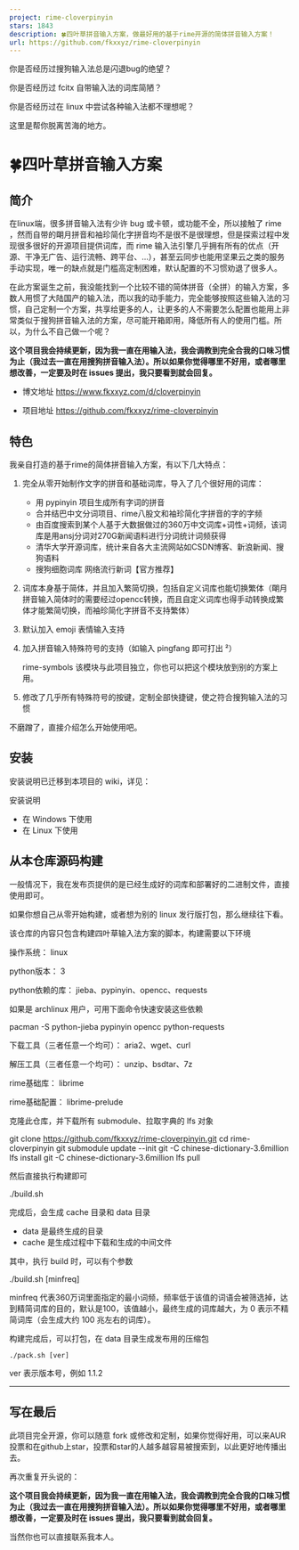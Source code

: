 ```yaml
---
project: rime-cloverpinyin
stars: 1843
description: 🍀️四叶草拼音输入方案，做最好用的基于rime开源的简体拼音输入方案！
url: https://github.com/fkxxyz/rime-cloverpinyin
---
```


你是否经历过搜狗输入法总是闪退bug的绝望？

你是否经历过 fcitx 自带输入法的词库简陋？

你是否经历过在 linux 中尝试各种输入法都不理想呢？

这里是帮你脱离苦海的地方。

🍀四叶草拼音输入方案
===========

简介
--

在linux端，很多拼音输入法有少许 bug 或卡顿，或功能不全，所以接触了 rime ，然而自带的朙月拼音和袖珍简化字拼音均不是很不是很理想，但是探索过程中发现很多很好的开源项目提供词库，而 rime 输入法引擎几乎拥有所有的优点（开源、干净无广告、运行流畅、跨平台、...），甚至云同步也能用坚果云之类的服务手动实现，唯一的缺点就是门槛高定制困难，默认配置的不习惯劝退了很多人。

在此方案诞生之前，我没能找到一个比较不错的简体拼音（全拼）的输入方案，多数人用惯了大陆国产的输入法，而以我的动手能力，完全能够按照这些输入法的习惯，自己定制一个方案，共享给更多的人，让更多的人不需要怎么配置也能用上非常类似于搜狗拼音输入法的方案，尽可能开箱即用，降低所有人的使用门槛。所以，为什么不自己做一个呢？

**这个项目我会持续更新，因为我一直在用输入法，我会调教到完全合我的口味习惯为止（我过去一直在用搜狗拼音输入法）。所以如果你觉得哪里不好用，或者哪里想改善，一定要及时在 issues 提出，我只要看到就会回复。**

-   博文地址 https://www.fkxxyz.com/d/cloverpinyin
    
-   项目地址 https://github.com/fkxxyz/rime-cloverpinyin
    

特色
--

我亲自打造的基于rime的简体拼音输入方案，有以下几大特点：

1.  完全从零开始制作文字的拼音和基础词库，导入了几个很好用的词库：
    
    -   用 pypinyin 项目生成所有字词的拼音
    -   合并结巴中文分词项目、rime八股文和袖珍简化字拼音的字的字频
    -   由百度搜索到某个人基于大数据做过的360万中文词库+词性+词频，该词库是用ansj分词对270G新闻语料进行分词统计词频获得
    -   清华大学开源词库，统计来自各大主流网站如CSDN博客、新浪新闻、搜狗语料
    -   搜狗细胞词库 网络流行新词【官方推荐】
2.  词库本身基于简体，并且加入繁简切换，包括自定义词库也能切换繁体（朙月拼音输入简体时的需要经过opencc转换，而且自定义词库也得手动转换成繁体才能繁简切换，而袖珍简化字拼音不支持繁体）
    
3.  默认加入 emoji 表情输入支持
    
4.  加入拼音输入特殊符号的支持（如输入 pingfang 即可打出 ²）
    
    rime-symbols 该模块与此项目独立，你也可以把这个模块放到别的方案上用。
    
5.  修改了几乎所有特殊符号的按键，定制全部快捷键，使之符合搜狗输入法的习惯
    

不磨蹭了，直接介绍怎么开始使用吧。

安装
--

安装说明已迁移到本项目的 wiki，详见：

安装说明

-   在 Windows 下使用
-   在 Linux 下使用

从本仓库源码构建
--------

一般情况下，我在发布页提供的是已经生成好的词库和部署好的二进制文件，直接使用即可。

如果你想自己从零开始构建，或者想为别的 linux 发行版打包，那么继续往下看。

该仓库的内容只包含构建四叶草输入法方案的脚本，构建需要以下环境

操作系统： linux

python版本： 3

python依赖的库： jieba、pypinyin、opencc、requests

如果是 archlinux 用户，可用下面命令快速安装这些依赖

pacman -S python-jieba pypinyin opencc python-requests

下载工具（三者任意一个均可）： aria2、wget、curl

解压工具（三者任意一个均可）： unzip、bsdtar、7z

rime基础库： librime

rime基础配置： librime-prelude

克隆此仓库，并下载所有 submodule、拉取字典的 lfs 对象

git clone https://github.com/fkxxyz/rime-cloverpinyin.git
cd rime-cloverpinyin
git submodule update --init
git -C chinese-dictionary-3.6million lfs install
git -C chinese-dictionary-3.6million lfs pull

然后直接执行构建即可

./build.sh

完成后，会生成 cache 目录和 data 目录

-   data 是最终生成的目录
-   cache 是生成过程中下载和生成的中间文件

其中，执行 build 时，可以有个参数

./build.sh \[minfreq\]

minfreq 代表360万词里面指定的最小词频，频率低于该值的词语会被筛选掉，达到精简词库的目的，默认是100，该值越小，最终生成的词库越大，为 0 表示不精简词库（会生成大约 100 兆左右的词库）。

构建完成后，可以打包，在 data 目录生成发布用的压缩包

```
./pack.sh [ver]
```

ver 表示版本号，例如 1.1.2

* * *

写在最后
----

此项目完全开源，你可以随意 fork 或修改和定制，如果你觉得好用，可以来AUR投票和在github上star，投票和star的人越多越容易被搜索到，以此更好地传播出去。

再次重复开头说的：

**这个项目我会持续更新，因为我一直在用输入法，我会调教到完全合我的口味习惯为止（我过去一直在用搜狗拼音输入法）。所以如果你觉得哪里不好用，或者哪里想改善，一定要及时在 issues 提出，我只要看到就会回复。**

当然你也可以直接联系我本人。
